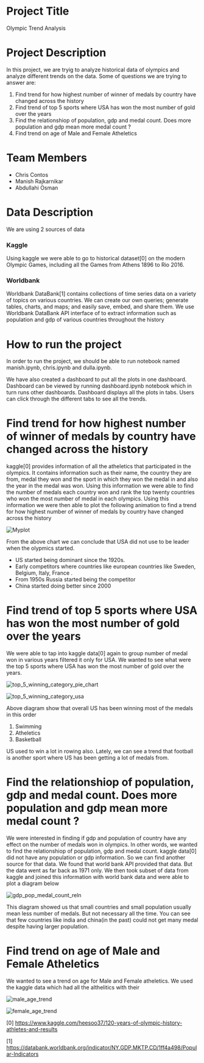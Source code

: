 

# Project Title

Olympic Trend Analysis


# Project Description

In this project, we are tryig to analyze historical data of olympics and analyze different trends on the data. Some of questions we are trying to answer are:

1. Find trend for how highest number of  winner of medals by country have changed across the history
2. Find trend of top 5 sports where USA has won the most number of gold over the years
3. Find the relationshiop of population, gdp and medal count. Does more population and gdp mean more medal count ? 
4. Find trend on age of Male and Female Atheletics

# Team Members

- Chris Contos
- Manish Rajkarnikar
- Abdullahi Osman


# Data Description

We are using 2 sources of data 

### Kaggle
Using kaggle we were able to go to historical dataset[0] on the modern Olympic Games, including all the Games from Athens 1896 to Rio 2016.



### Worldbank
Worldbank DataBank[1] contains collections of time series data on a variety of topics on various countries. We can create our own queries; generate tables, charts, and maps; and easily save, embed, and share them. We use Worldbank DataBank API interface of to extract information such as population and gdp of various countries throughout the history



# How to run the project

In order to run the project, we should be able to run notebook named manish.ipynb, chris.ipynb and dulla.ipynb. 

We have also created a dashboard to put all the plots in one dashboard. Dashboard can be viewed by running dashboard.ipynb notebook which in turn runs other dashboards. Dashboard displays all the plots in tabs. Users can click through the different tabs to see all the trends. 

# Find trend for how highest number of  winner of medals by country have changed across the history

kaggle[0] provides information of all the atheletics that participated in the olympics. It contains information such as their name, the country they are from, medal they won and the sport in which they won the medal in and also the year in the medal was won. Using this information we were able to find the number of medals each country won and rank the top twenty countries who won the most number of medal in each olympics. Using this information we were then able to plot the following animation to find a trend for how highest number of  winner of medals by country have changed across the history

![Myplot](./history.gif)



From the above chart we can conclude that USA did not use to be leader when the olypmics started.
* US started being dominant since the 1920s.
* Early competitors where countries like european countries like Sweden, Belgium, Italy, France .
* From 1950s Russia started being the competitor
* China started doing better since 2000

# Find trend of top 5 sports where USA has won the most number of gold over the years

We were able to tap into kaggle data[0] again to group number of medal won in various years  filtered it only for  USA. We wanted to see what were the top 5 sports where USA has won the most number of gold over the years. 

![top_5_winning_category_pie_chart](./top_5_winning_category_pie_chart.png)

![top_5_winning_category_usa](./top_5_winning_category_usa.png)


Above diagram show that overall US has been winning most of the medals in this order
1. Swimming
2. Atheletics 
3. Basketball
    
US used to win a lot in rowing also. Lately, we can see a trend that football is another sport where US has been getting a lot of medals from.


# Find the relationshiop of population, gdp and medal count. Does more population and gdp mean more medal count ? 

We were interested in finding if gdp and population of country have any effect on the number of medals won in olympics. In other words, we wanted to find the relationshiop of population, gdp and medal count. kaggle data[0] did not have any population or gdp information. So we can find another source for that data. We found that world bank API provided that data. But the data went as far back as 1971 only. We then took subset of data from kaggle and joined this information with world bank data and were able to plot a diagram below

![gdp_pop_medal_count_reln](./gdp_pop_medal_count_reln.png)

This diagram showed us  that small countries and small population usually mean less number of medals. But not necessary all the time. You can see that few countries like india and china(in the past) could not get many medal despite having larger population.  

# Find trend on age of Male and Female Atheletics
We wanted to see a trend on age for Male and Female atheletics. We used the kaggle data which had all the althelitics with their

![male_age_trend](./male_age_trend.png)

![female_age_trend](./female_age_trend.png)



[0] https://www.kaggle.com/heesoo37/120-years-of-olympic-history-athletes-and-results

[1] https://databank.worldbank.org/indicator/NY.GDP.MKTP.CD/1ff4a498/Popular-Indicators
